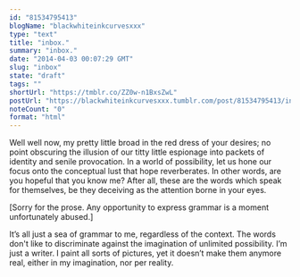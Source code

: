 ```yaml
---
id: "81534795413"
blogName: "blackwhiteinkcurvesxxx"
type: "text"
title: "inbox."
summary: "inbox."
date: "2014-04-03 00:07:29 GMT"
slug: "inbox"
state: "draft"
tags: ""
shortUrl: "https://tmblr.co/ZZ0w-n1BxsZwL"
postUrl: "https://blackwhiteinkcurvesxxx.tumblr.com/post/81534795413/inbox"
noteCount: "0"
format: "html"
---
```


Well well now, my pretty little broad in the red dress of your desires; no point obscuring the illusion of our titty little espionage into packets of identity and senile provocation. In a world of possibility, let us hone our focus onto the conceptual lust that hope reverberates. In other words, are you hopeful that you know me? After all, these are the words which speak for themselves, be they deceiving as the attention borne in your eyes.

[Sorry for the prose. Any opportunity to express grammar is a moment unfortunately abused.]

It’s all just a sea of grammar to me, regardless of the context. The words don't like to discriminate against the imagination of unlimited possibility. I’m just a writer. I paint all sorts of pictures, yet it doesn’t make them anymore real, either in my imagination, nor per reality.